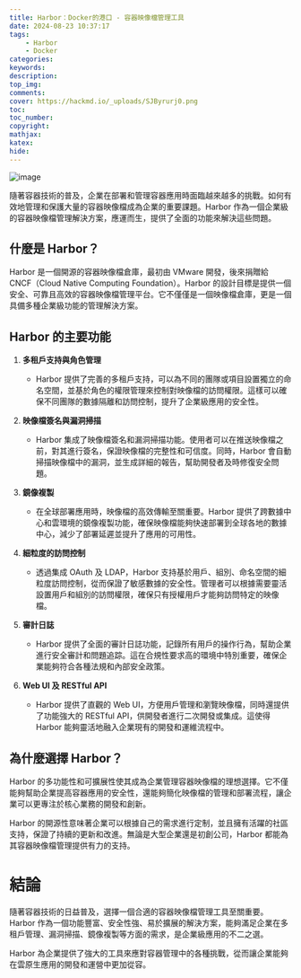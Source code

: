 ```yaml
---
title: Harbor：Docker的港口 - 容器映像檔管理工具
date: 2024-08-23 10:37:17
tags:
    - Harbor
    - Docker
categories:
keywords:
description:
top_img:
comments:
cover: https://hackmd.io/_uploads/SJByrurj0.png
toc:
toc_number:
copyright:
mathjax:
katex:
hide:
---
```



![image](https://hackmd.io/_uploads/SJByrurj0.png)

隨著容器技術的普及，企業在部署和管理容器應用時面臨越來越多的挑戰。如何有效地管理和保護大量的容器映像檔成為企業的重要課題。Harbor 作為一個企業級的容器映像檔管理解決方案，應運而生，提供了全面的功能來解決這些問題。

## 什麼是 Harbor？

Harbor 是一個開源的容器映像檔倉庫，最初由 VMware 開發，後來捐贈給 CNCF（Cloud Native Computing Foundation）。Harbor 的設計目標是提供一個安全、可靠且高效的容器映像檔管理平台。它不僅僅是一個映像檔倉庫，更是一個具備多種企業級功能的管理解決方案。

## Harbor 的主要功能

1. **多租戶支持與角色管理**
   - Harbor 提供了完善的多租戶支持，可以為不同的團隊或項目設置獨立的命名空間，並基於角色的權限管理來控制對映像檔的訪問權限。這樣可以確保不同團隊的數據隔離和訪問控制，提升了企業級應用的安全性。

2. **映像檔簽名與漏洞掃描**
   - Harbor 集成了映像檔簽名和漏洞掃描功能。使用者可以在推送映像檔之前，對其進行簽名，保證映像檔的完整性和可信度。同時，Harbor 會自動掃描映像檔中的漏洞，並生成詳細的報告，幫助開發者及時修復安全問題。

3. **鏡像複製**
   - 在全球部署應用時，映像檔的高效傳輸至關重要。Harbor 提供了跨數據中心和雲環境的鏡像複製功能，確保映像檔能夠快速部署到全球各地的數據中心，減少了部署延遲並提升了應用的可用性。

4. **細粒度的訪問控制**
   - 透過集成 OAuth 及 LDAP，Harbor 支持基於用戶、組別、命名空間的細粒度訪問控制，從而保證了敏感數據的安全性。管理者可以根據需要靈活設置用戶和組別的訪問權限，確保只有授權用戶才能夠訪問特定的映像檔。

5. **審計日誌**
   - Harbor 提供了全面的審計日誌功能，記錄所有用戶的操作行為，幫助企業進行安全審計和問題追踪。這在合規性要求高的環境中特別重要，確保企業能夠符合各種法規和內部安全政策。

6. **Web UI 及 RESTful API**
   - Harbor 提供了直觀的 Web UI，方便用戶管理和瀏覽映像檔，同時還提供了功能強大的 RESTful API，供開發者進行二次開發或集成。這使得 Harbor 能夠靈活地融入企業現有的開發和運維流程中。

## 為什麼選擇 Harbor？

Harbor 的多功能性和可擴展性使其成為企業管理容器映像檔的理想選擇。它不僅能夠幫助企業提高容器應用的安全性，還能夠簡化映像檔的管理和部署流程，讓企業可以更專注於核心業務的開發和創新。

Harbor 的開源性意味著企業可以根據自己的需求進行定制，並且擁有活躍的社區支持，保證了持續的更新和改進。無論是大型企業還是初創公司，Harbor 都能為其容器映像檔管理提供有力的支持。

# 結論

隨著容器技術的日益普及，選擇一個合適的容器映像檔管理工具至關重要。Harbor 作為一個功能豐富、安全性強、易於擴展的解決方案，能夠滿足企業在多租戶管理、漏洞掃描、鏡像複製等方面的需求，是企業級應用的不二之選。

Harbor 為企業提供了強大的工具來應對容器管理中的各種挑戰，從而讓企業能夠在雲原生應用的開發和運營中更加從容。